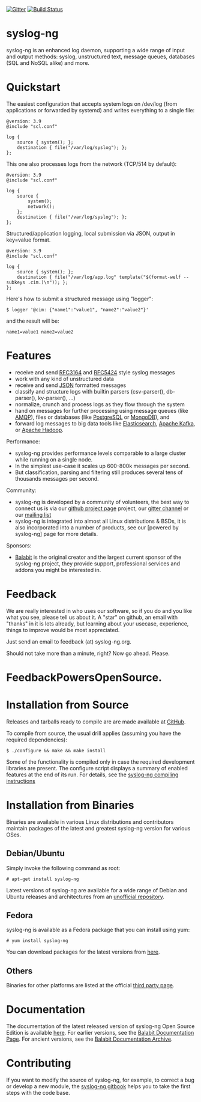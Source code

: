 [![Gitter](https://badges.gitter.im/Join%20Chat.svg)](https://gitter.im/balabit/syslog-ng?utm_source=badge&utm_medium=badge&utm_campaign=pr-badge&utm_content=body_badge)
[![Build Status](https://travis-ci.org/balabit/syslog-ng.svg?branch=master)](https://travis-ci.org/balabit/syslog-ng)

syslog-ng
=========

syslog-ng is an enhanced log daemon, supporting a wide range of input
and output methods: syslog, unstructured text, message queues,
databases (SQL and NoSQL alike) and more.

Quickstart
==========

The easiest configuration that accepts system logs on /dev/log (from
applications or forwarded by systemd) and writes everything to a single
file:

```
@version: 3.9
@include "scl.conf"

log {
	source { system(); };
	destination { file("/var/log/syslog"); };
};
```

This one also processes logs from the network (TCP/514 by default):

```
@version: 3.9
@include "scl.conf"

log {
	source {
		system();
		network();
	};
	destination { file("/var/log/syslog"); };
};
```
Structured/application logging, local submission via JSON, output in key=value format.

```
@version: 3.9
@include "scl.conf"

log {
	source { system(); };
	destination { file("/var/log/app.log" template("$(format-welf --subkeys .cim.)\n")); };
};
```

Here's how to submit a structured message using "logger":

```
$ logger '@cim: {"name1":"value1", "name2":"value2"}'
```

and the result will be:

```
name1=value1 name2=value2
```


Features
========
  * receive and send [RFC3164](https://tools.ietf.org/html/rfc3164)
    and [RFC5424](https://tools.ietf.org/html/rfc5424) style syslog
    messages
  * work with any kind of unstructured data
  * receive and send [JSON](http://json.org/) formatted messages
  * classify and structure logs with builtin parsers (csv-parser(),
    db-parser(), kv-parser(), ...)
  * normalize, crunch and process logs as they flow through the system
  * hand on messages for further processing using message queues (like
    [AMQP](http://www.amqp.org/)), files or databases (like
    [PostgreSQL](http://www.postgresql.org/) or
    [MongoDB](http://www.mongodb.org/)), and
  * forward log messages to big data tools like [Elasticsearch](https://www.elastic.co/),
    [Apache Kafka](http://kafka.apache.org/), or
    [Apache Hadoop](http://hadoop.apache.org/).

Performance:
  * syslog-ng provides performance levels comparable to a large
    cluster while running on a single node.
  * In the simplest use-case it scales up 600-800k messages per
    second.
  * But classification, parsing and filtering still produces several
    tens of thousands messages per second.

Community:
  * syslog-ng is developed by a community of volunteers, the best way to
    connect us is via our [github project page](http://github.com/balabit/syslog-ng)
    project, our [gitter channel](https://gitter.im/balabit/syslog-ng) or
    our [mailing list](https://lists.balabit.hu/mailman/listinfo/syslog-ng)
  * syslog-ng is integrated into almost all Linux distributions & BSDs, it
    is also incorporated into a number of products, see our [powered by
    syslog-ng] page for more details.

Sponsors:
  * [Balabit](http://www.balabit.com/) is the original creator and the
    largest current sponsor of the syslog-ng project, they provide support,
    professional services and addons you might be interested in.

Feedback
========

We are really interested in who uses our software, so if you do and you like
what you see, please tell us about it.  A "star" on github, an email
with "thanks" in it is lots already, but learning about your usecase,
experience, things to improve would be most appreciated.

Just send an email to feedback (at) syslog-ng.org.

Should not take more than a minute, right?  Now go ahead. Please.

# FeedbackPowersOpenSource.

Installation from Source
========================

Releases and tarballs ready to compile are are made available at [GitHub][github-repo].

 [github-repo]: https://github.com/balabit/syslog-ng/releases

To compile from source, the usual drill applies (assuming you have
the required dependencies):

    $ ./configure && make && make install

Some of the functionality is compiled only in case the required
development libraries are present. The configure script displays a
summary of enabled features at the end of its run.
For details, see the [syslog-ng compiling instructions](https://www.balabit.com/sites/default/files/documents/syslog-ng-ose-latest-guides/en/syslog-ng-ose-guide-admin/html/compiling-syslog-ng.html)


Installation from Binaries
==========================

Binaries are available in various Linux distributions and contributors
maintain packages of the latest and greatest syslog-ng version for
various OSes.

Debian/Ubuntu
-------------

Simply invoke the following command as root:

    # apt-get install syslog-ng

Latest versions of syslog-ng are available for a wide range of Debian
and Ubuntu releases and architectures from an
[unofficial repository](https://build.opensuse.org/project/show/home:laszlo_budai:syslog-ng).

 [madhouse-repo]: http://asylum.madhouse-project.org/projects/debian/

Fedora
------

syslog-ng is available as a Fedora package that you can install using
yum:

    # yum install syslog-ng

You can download packages for the latest versions from [here](https://copr.fedoraproject.org/coprs/czanik/).

Others
------

Binaries for other platforms are listed at the
official [third party page][3rd-party].

 [3rd-party]: https://syslog-ng.org/3rd-party-binaries/

Documentation
============

The documentation of the latest released version of syslog-ng Open Source Edition is available [here](https://www.balabit.com/sites/default/files/documents/syslog-ng-ose-latest-guides/en/syslog-ng-ose-guide-admin/html/index.html). For earlier versions, see the [Balabit Documentation Page](https://www.balabit.com/support/documentation). For ancient versions, see the [Balabit Documentation Archive](https://my.balabit.com/downloads/archived_documents).

Contributing
===========

If you want to modify the source of syslog-ng, for example, to correct a bug or develop a new module, the [syslog-ng gitbook](https://syslog-ng.gitbooks.io/getting-started/content/) helps you to take the first steps with the code base.

